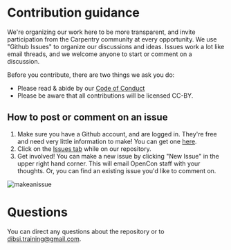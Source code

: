 # Contribution guidance

We're organizing our work here to be more transparent, and invite participation from the Carpentry community at every opportunity. We use "Github Issues" to organize our discussions and ideas. Issues work a lot like email threads, and we welcome anyone to start or comment on a discussion.

Before you contribute, there are two things we ask you do:
* Please read & abide by our [Code of Conduct](https://software-carpentry.org/conduct/)
* Please be aware that all contributions will be licensed CC-BY.

## How to post or comment on an issue
1. Make sure you have a Github account, and are logged in. They're free and need very little information to make! You can get one [here](https://github.com/join).
2. Click on the [Issues tab](https://github.com/sparcopen/opencon/issues) while on our repository.
3. Get involved! You can make a new issue by clicking "New Issue" in the upper right hand corner. This will email OpenCon staff with your thoughts. Or, you can find an existing issue you'd like to comment on.

![makeanissue](http://g.recordit.co/uD49cWOhfi.gif)

# Questions

You can direct any questions about the repository or to dibsi.training@gmail.com.
